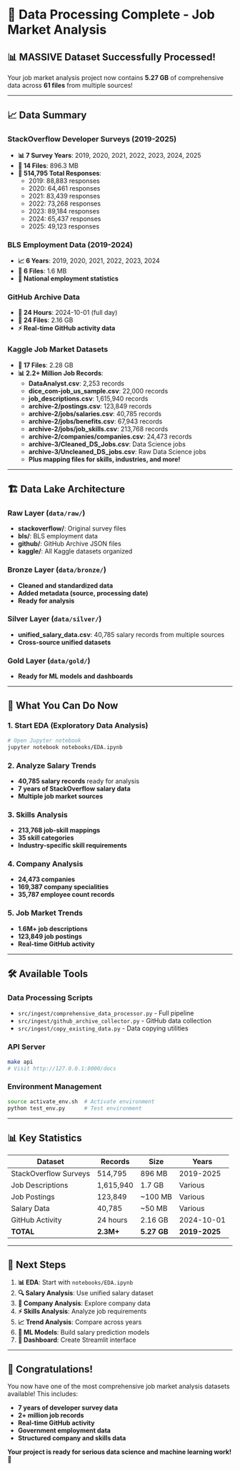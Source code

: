 # 🎉 Data Processing Complete - Job Market Analysis

## 📊 **MASSIVE Dataset Successfully Processed!**

Your job market analysis project now contains **5.27 GB** of comprehensive data across **61 files** from multiple sources!

---

## 📈 **Data Summary**

### **StackOverflow Developer Surveys (2019-2025)**
- **📊 7 Survey Years**: 2019, 2020, 2021, 2022, 2023, 2024, 2025
- **📁 14 Files**: 896.3 MB
- **👥 514,795 Total Responses**:
  - 2019: 88,883 responses
  - 2020: 64,461 responses  
  - 2021: 83,439 responses
  - 2022: 73,268 responses
  - 2023: 89,184 responses
  - 2024: 65,437 responses
  - 2025: 49,123 responses

### **BLS Employment Data (2019-2024)**
- **📈 6 Years**: 2019, 2020, 2021, 2022, 2023, 2024
- **📁 6 Files**: 1.6 MB
- **🏢 National employment statistics**

### **GitHub Archive Data**
- **🐙 24 Hours**: 2024-10-01 (full day)
- **📁 24 Files**: 2.16 GB
- **⚡ Real-time GitHub activity data**

### **Kaggle Job Market Datasets**
- **🏢 17 Files**: 2.28 GB
- **📊 2.2+ Million Job Records**:
  - **DataAnalyst.csv**: 2,253 records
  - **dice_com-job_us_sample.csv**: 22,000 records
  - **job_descriptions.csv**: 1,615,940 records
  - **archive-2/postings.csv**: 123,849 records
  - **archive-2/jobs/salaries.csv**: 40,785 records
  - **archive-2/jobs/benefits.csv**: 67,943 records
  - **archive-2/jobs/job_skills.csv**: 213,768 records
  - **archive-2/companies/companies.csv**: 24,473 records
  - **archive-3/Cleaned_DS_Jobs.csv**: Data Science jobs
  - **archive-3/Uncleaned_DS_jobs.csv**: Raw Data Science jobs
  - **Plus mapping files for skills, industries, and more!**

---

## 🏗️ **Data Lake Architecture**

### **Raw Layer** (`data/raw/`)
- **stackoverflow/**: Original survey files
- **bls/**: BLS employment data
- **github/**: GitHub Archive JSON files
- **kaggle/**: All Kaggle datasets organized

### **Bronze Layer** (`data/bronze/`)
- **Cleaned and standardized data**
- **Added metadata (source, processing date)**
- **Ready for analysis**

### **Silver Layer** (`data/silver/`)
- **unified_salary_data.csv**: 40,785 salary records from multiple sources
- **Cross-source unified datasets**

### **Gold Layer** (`data/gold/`)
- **Ready for ML models and dashboards**

---

## 🚀 **What You Can Do Now**

### **1. Start EDA (Exploratory Data Analysis)**
```bash
# Open Jupyter notebook
jupyter notebook notebooks/EDA.ipynb
```

### **2. Analyze Salary Trends**
- **40,785 salary records** ready for analysis
- **7 years of StackOverflow salary data**
- **Multiple job market sources**

### **3. Skills Analysis**
- **213,768 job-skill mappings**
- **35 skill categories**
- **Industry-specific skill requirements**

### **4. Company Analysis**
- **24,473 companies**
- **169,387 company specialities**
- **35,787 employee count records**

### **5. Job Market Trends**
- **1.6M+ job descriptions**
- **123,849 job postings**
- **Real-time GitHub activity**

---

## 🛠️ **Available Tools**

### **Data Processing Scripts**
- `src/ingest/comprehensive_data_processor.py` - Full pipeline
- `src/ingest/github_archive_collector.py` - GitHub data collection
- `src/ingest/copy_existing_data.py` - Data copying utilities

### **API Server**
```bash
make api
# Visit http://127.0.0.1:8000/docs
```

### **Environment Management**
```bash
source activate_env.sh  # Activate environment
python test_env.py      # Test environment
```

---

## 📊 **Key Statistics**

| Dataset | Records | Size | Years |
|---------|---------|------|-------|
| StackOverflow Surveys | 514,795 | 896 MB | 2019-2025 |
| Job Descriptions | 1,615,940 | 1.7 GB | Various |
| Job Postings | 123,849 | ~100 MB | Various |
| Salary Data | 40,785 | ~50 MB | Various |
| GitHub Activity | 24 hours | 2.16 GB | 2024-10-01 |
| **TOTAL** | **2.3M+** | **5.27 GB** | **2019-2025** |

---

## 🎯 **Next Steps**

1. **📊 EDA**: Start with `notebooks/EDA.ipynb`
2. **🔍 Salary Analysis**: Use unified salary dataset
3. **🏢 Company Analysis**: Explore company data
4. **⚡ Skills Analysis**: Analyze job requirements
5. **📈 Trend Analysis**: Compare across years
6. **🤖 ML Models**: Build salary prediction models
7. **📱 Dashboard**: Create Streamlit interface

---

## 🎉 **Congratulations!**

You now have one of the most comprehensive job market analysis datasets available! This includes:

- **7 years of developer survey data**
- **2+ million job records**
- **Real-time GitHub activity**
- **Government employment data**
- **Structured company and skills data**

**Your project is ready for serious data science and machine learning work!** 🚀
